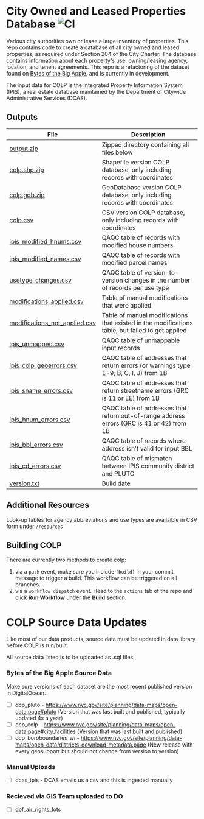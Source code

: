 # City Owned and Leased Properties Database ![CI](https://github.com/NYCPlanning/db-colp/workflows/CI/badge.svg)

Various city authorities own or lease a large inventory of properties. This repo contains code to create a database of all city owned and leased properties, as required under Section 204 of the City Charter. The database contains information about each property's use, owning/leasing agency, location, and tenent agreements. This repo is a refactoring of the dataset found on [Bytes of the Big Apple](https://www1.nyc.gov/site/planning/about/publications/colp.page), and is currently in development.

The input data for COLP is the Integrated Property Information System (IPIS), a real estate database maintained by the Department of Citywide Administrative Services (DCAS).

## Outputs
| File | Description |
| ---- | ----------- |
| [output.zip](https://edm-publishing.nyc3.digitaloceanspaces.com/db-colp/main/latest/output/output.zip) | Zipped directory containing all files below |
| [colp.shp.zip](https://edm-publishing.nyc3.digitaloceanspaces.com/db-colp/main/latest/output/colp.shp.zip) | Shapefile version COLP database, only including records with coordinates |
| [colp.gdb.zip](https://edm-publishing.nyc3.digitaloceanspaces.com/db-colp/main/latest/output/colp.gdb.zip) | GeoDatabase version COLP database, only including records with coordinates |
| [colp.csv](https://edm-publishing.nyc3.digitaloceanspaces.com/db-colp/main/latest/output/colp.csv) | CSV version COLP database, only including records with coordinates |
| [ipis_modified_hnums.csv](https://edm-publishing.nyc3.digitaloceanspaces.com/db-colp/main/latest/output/qaqc/ipis_modified_hnums.csv) | QAQC table of records with modified house numbers |
| [ipis_modified_names.csv](https://edm-publishing.nyc3.digitaloceanspaces.com/db-colp/main/latest/output/qaqc/ipis_modified_names.csv) | QAQC table of records with modified parcel names |
| [usetype_changes.csv](https://edm-publishing.nyc3.digitaloceanspaces.com/db-colp/main/latest/output/qaqc/usetype_changes.csv) | QAQC table of version-to-version changes in the number of records per use type |
| [modifications_applied.csv](https://edm-publishing.nyc3.digitaloceanspaces.com/db-colp/main/latest/output/qaqc/modifications_applied.csv) | Table of manual modifications that were applied |
| [modifications_not_applied.csv](https://edm-publishing.nyc3.digitaloceanspaces.com/db-colp/main/latest/output/qaqc/modifications_not_applied.csv) | Table of manual modifications that existed in the modifications table, but failed to get applied |
| [ipis_unmapped.csv](https://edm-publishing.nyc3.digitaloceanspaces.com/db-colp/main/latest/output/qaqc/ipis_unmapped.csv) | QAQC table of unmappable input records |
| [ipis_colp_geoerrors.csv](https://edm-publishing.nyc3.digitaloceanspaces.com/db-colp/main/latest/output/qaqc/ipis_colp_geoerrors.csv) | QAQC table of addresses that return errors (or warnings type 1-9, B, C, I, J) from 1B |
| [ipis_sname_errors.csv](https://edm-publishing.nyc3.digitaloceanspaces.com/db-colp/main/latest/output/qaqc/ipis_sname_errors.csv) | QAQC table of addresses that return streetname errors (GRC is 11 or EE) from 1B |
| [ipis_hnum_errors.csv](https://edm-publishing.nyc3.digitaloceanspaces.com/db-colp/main/latest/output/qaqc/ipis_hnum_errors.csv) | QAQC table of addresses that return out-of-range address errors (GRC is 41 or 42) from 1B |
| [ipis_bbl_errors.csv](https://edm-publishing.nyc3.digitaloceanspaces.com/db-colp/main/latest/output/qaqc/ipis_bbl_errors.csv) | QAQC table of records where address isn't valid for input BBL |
| [ipis_cd_errors.csv](https://edm-publishing.nyc3.digitaloceanspaces.com/db-colp/main/latest/output/qaqc/ipis_cd_errors.csv) | QAQC table of mismatch between IPIS community district and PLUTO |
| [version.txt](https://edm-publishing.nyc3.digitaloceanspaces.com/db-colp/main/latest/output/version.txt) | Build date |

## Additional Resources
Look-up tables for agency abbreviations and use types are availaible in CSV form under [`/resources`](https://github.com/NYCPlanning/data-engineering/tree/main/products/colp/resources)

## Building COLP
There are currently two methods to create colp:
1. via a `push` event, make sure you include `[build]` in your commit message to trigger a build. This workflow can be triggered on all branches.
2. via a `workflow_dispatch` event. Head to the `actions` tab of the repo and click **Run Workflow** under the **Build** section. 

# COLP Source Data Updates

Like most of our data products, source data must be updated in data library before COLP is run/built. 

All source data listed is to be uploaded as .sql files.

### Bytes of the Big Apple Source Data 
Make sure versions of each dataset are the most recent published version in DigitalOcean.

- [ ] dcp_pluto - https://www.nyc.gov/site/planning/data-maps/open-data.page#pluto (Version that was last built and published, typically updated 4x a year)
- [ ] dcp_colp - https://www.nyc.gov/site/planning/data-maps/open-data.page#city_facilities (Version that was last built and published)
- [ ] dcp_boroboundaries_wi - https://www.nyc.gov/site/planning/data-maps/open-data/districts-download-metadata.page (New release with every geosupport but should not change from version to version)

### Manual Uploads
- [ ] dcas_ipis - DCAS emails us a csv and this is ingested manually 

### Recieved via GIS Team uploaded to DO

- [ ] dof_air_rights_lots 
